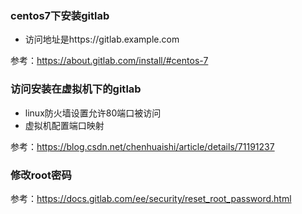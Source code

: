 ### centos7下安装gitlab

* 访问地址是https://gitlab.example.com

参考：https://about.gitlab.com/install/#centos-7

### 访问安装在虚拟机下的gitlab

* linux防火墙设置允许80端口被访问
* 虚拟机配置端口映射

参考：https://blog.csdn.net/chenhuaishi/article/details/71191237

### 修改root密码

参考：https://docs.gitlab.com/ee/security/reset_root_password.html
